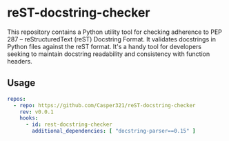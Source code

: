 # reST-docstring-checker

This repository contains a Python utility tool for checking adherence
 to PEP 287 – reStructuredText (reST) Docstring Format.
It validates docstrings in Python files against the reST format.
It's a handy tool for developers seeking to maintain docstring
 readability and consistency with function headers.

## Usage

```yaml
repos:
  - repo: https://github.com/Casper321/reST-docstring-checker
    rev: v0.0.1
    hooks:
      - id: rest-docstring-checker
        additional_dependencies: [ "docstring-parser==0.15" ]
```
